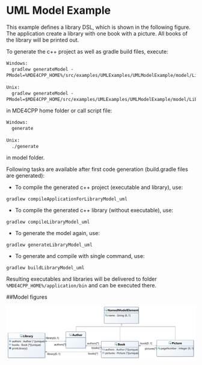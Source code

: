 # UML Model Example
This example defines a library DSL, which is shown in the following figure. The application create a library with one book with a picture. All books of the library will be printed out.

To generate the c++ project as well as gradle build files, execute:
```
Windows:
  gradlew generateModel -PModel=%MDE4CPP_HOME%/src/examples/UMLExamples/UMLModelExample/model/LibraryModel_uml.uml

Unix:
  gradlew generateModel -PModel=$MDE4CPP_HOME/src/examples/UMLExamples/UMLModelExample/model/LibraryModel_uml.uml
```
in MDE4CPP home folder or call script file:
```
Windows:
  generate

Unix:
  ./generate
```
in model folder.

Following tasks are available after first code generation (build.gradle files are generated):
 * To compile the generated c++ project (executable and library), use:
```
gradlew compileApplicationForLibraryModel_uml
```
 * To compile the generated c++ library (without executable), use:
```
gradlew compileLibraryModel_uml
```
 * To generate the model again, use:
```
gradlew generateLibraryModel_uml
```
 * To generate and compile with single command, use:
```
gradlew buildLibraryModel_uml
```

Resulting executables and libraries will be delivered to folder `%MDE4CPP_HOME%/application/bin` and can be executed there.

##Model figures

![Class diagramm of model *umlModelExample*](diagram.png)
